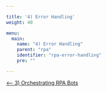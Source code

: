 ```yaml
---

title: '4) Error Handling'
weight: 40

menu:
  main:
    name: "4) Error Handling"
    parent: "rpa"
    identifier: "rpa-error-handling"
    pre: ""

---
```


[&lt;-- 3) Orchestrating RPA Bots](/get-started/rpa/orchestrating-bots)
